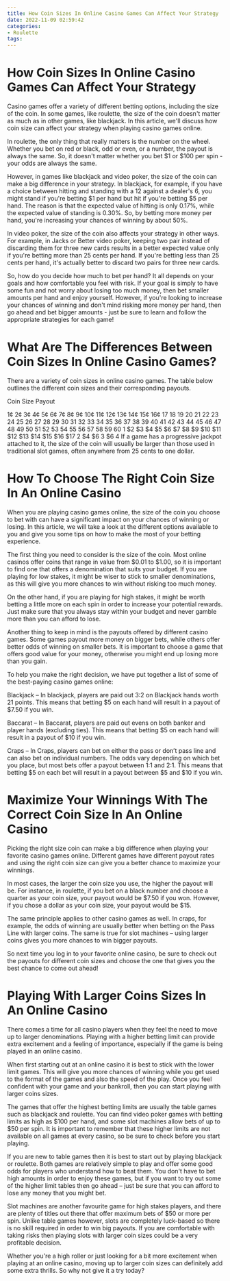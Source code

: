 ```yaml
---
title: How Coin Sizes In Online Casino Games Can Affect Your Strategy
date: 2022-11-09 02:59:42
categories:
- Roulette
tags:
---
```



#  How Coin Sizes In Online Casino Games Can Affect Your Strategy

Casino games offer a variety of different betting options, including the size of the coin. In some games, like roulette, the size of the coin doesn't matter as much as in other games, like blackjack. In this article, we'll discuss how coin size can affect your strategy when playing casino games online.

In roulette, the only thing that really matters is the number on the wheel. Whether you bet on red or black, odd or even, or a number, the payout is always the same. So, it doesn't matter whether you bet $1 or $100 per spin - your odds are always the same.

However, in games like blackjack and video poker, the size of the coin can make a big difference in your strategy. In blackjack, for example, if you have a choice between hitting and standing with a 12 against a dealer's 6, you might stand if you're betting $1 per hand but hit if you're betting $5 per hand. The reason is that the expected value of hitting is only 0.17%, while the expected value of standing is 0.30%. So, by betting more money per hand, you're increasing your chances of winning by about 50%.

In video poker, the size of the coin also affects your strategy in other ways. For example, in Jacks or Better video poker, keeping two pair instead of discarding them for three new cards results in a better expected value only if you're betting more than 25 cents per hand. If you're betting less than 25 cents per hand, it's actually better to discard two pairs for three new cards.

So, how do you decide how much to bet per hand? It all depends on your goals and how comfortable you feel with risk. If your goal is simply to have some fun and not worry about losing too much money, then bet smaller amounts per hand and enjoy yourself. However, if you're looking to increase your chances of winning and don't mind risking more money per hand, then go ahead and bet bigger amounts - just be sure to learn and follow the appropriate strategies for each game!

#  What Are The Differences Between Coin Sizes In Online Casino Games?

There are a variety of coin sizes in online casino games. The table below outlines the different coin sizes and their corresponding payouts.

Coin Size Payout

1¢ 2¢ 3¢ 4¢ 5¢ 6¢ 7¢ 8¢ 9¢ 10¢ 11¢ 12¢ 13¢ 14¢ 15¢ 16¢ 17 18 19 20 21 22 23 24 25 26 27 28 29 30 31 32 33 34 35 36 37 38 39 40 41 42 43 44 45 46 47 48 49 50 51 52 53 54 55 56 57 58 59 60
1 $2 $3 $4 $5 $6 $7 $8 $9 $10 $11 $12 $13 $14 $15 $16 $17 
2 $4 $6 
3 $6 
4 If a game has a progressive jackpot attached to it, the size of the coin will usually be larger than those used in traditional slot games, often anywhere from 25 cents to one dollar.

#  How To Choose The Right Coin Size In An Online Casino

When you are playing casino games online, the size of the coin you choose to bet with can have a significant impact on your chances of winning or losing. In this article, we will take a look at the different options available to you and give you some tips on how to make the most of your betting experience.

The first thing you need to consider is the size of the coin. Most online casinos offer coins that range in value from $0.01 to $1.00, so it is important to find one that offers a denomination that suits your budget. If you are playing for low stakes, it might be wiser to stick to smaller denominations, as this will give you more chances to win without risking too much money.

On the other hand, if you are playing for high stakes, it might be worth betting a little more on each spin in order to increase your potential rewards. Just make sure that you always stay within your budget and never gamble more than you can afford to lose.

Another thing to keep in mind is the payouts offered by different casino games. Some games payout more money on bigger bets, while others offer better odds of winning on smaller bets. It is important to choose a game that offers good value for your money, otherwise you might end up losing more than you gain.

To help you make the right decision, we have put together a list of some of the best-paying casino games online:

Blackjack – In blackjack, players are paid out 3:2 on Blackjack hands worth 21 points. This means that betting $5 on each hand will result in a payout of $7.50 if you win.

Baccarat – In Baccarat, players are paid out evens on both banker and player hands (excluding ties). This means that betting $5 on each hand will result in a payout of $10 if you win.

Craps – In Craps, players can bet on either the pass or don’t pass line and can also bet on individual numbers. The odds vary depending on which bet you place, but most bets offer a payout between 1:1 and 2:1. This means that betting $5 on each bet will result in a payout between $5 and $10 if you win.

#  Maximize Your Winnings With The Correct Coin Size In An Online Casino

Picking the right size coin can make a big difference when playing your favorite casino games online. Different games have different payout rates and using the right coin size can give you a better chance to maximize your winnings.

In most cases, the larger the coin size you use, the higher the payout will be. For instance, in roulette, if you bet on a black number and choose a quarter as your coin size, your payout would be $7.50 if you won. However, if you chose a dollar as your coin size, your payout would be $15.

The same principle applies to other casino games as well. In craps, for example, the odds of winning are usually better when betting on the Pass Line with larger coins. The same is true for slot machines – using larger coins gives you more chances to win bigger payouts.

So next time you log in to your favorite online casino, be sure to check out the payouts for different coin sizes and choose the one that gives you the best chance to come out ahead!

#  Playing With Larger Coins Sizes In An Online Casino

There comes a time for all casino players when they feel the need to move up to larger denominations. Playing with a higher betting limit can provide extra excitement and a feeling of importance, especially if the game is being played in an online casino.

When first starting out at an online casino it is best to stick with the lower limit games. This will give you more chances of winning while you get used to the format of the games and also the speed of the play. Once you feel confident with your game and your bankroll, then you can start playing with larger coins sizes.

The games that offer the highest betting limits are usually the table games such as blackjack and roulette. You can find video poker games with betting limits as high as $100 per hand, and some slot machines allow bets of up to $50 per spin. It is important to remember that these higher limits are not available on all games at every casino, so be sure to check before you start playing.

If you are new to table games then it is best to start out by playing blackjack or roulette. Both games are relatively simple to play and offer some good odds for players who understand how to beat them. You don't have to bet high amounts in order to enjoy these games, but if you want to try out some of the higher limit tables then go ahead – just be sure that you can afford to lose any money that you might bet.

Slot machines are another favourite game for high stakes players, and there are plenty of titles out there that offer maximum bets of $50 or more per spin. Unlike table games however, slots are completely luck-based so there is no skill required in order to win big payouts. If you are comfortable with taking risks then playing slots with larger coin sizes could be a very profitable decision.

Whether you're a high roller or just looking for a bit more excitement when playing at an online casino, moving up to larger coin sizes can definitely add some extra thrills. So why not give it a try today?